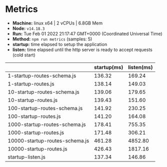 # Metrics
* __Machine:__ linux x64 | 2 vCPUs | 6.8GB Mem
* __Node:__ `v14.18.3`
* __Run:__ Tue Feb 01 2022 21:17:47 GMT+0000 (Coordinated Universal Time)
* __Method:__ `npm run metrics` (samples: 5)
* __startup:__ time elapsed to setup the application
* __listen:__ time elapsed until the http server is ready to accept requests (cold start)

| | startup(ms) | listen(ms) |
|-| -       | -      |
| 1-startup-routes-schema.js | 136.32 | 169.24 |
| 1-startup-routes.js | 138.14 | 149.03 |
| 10-startup-routes-schema.js | 139.06 | 179.65 |
| 10-startup-routes.js | 139.43 | 151.60 |
| 100-startup-routes-schema.js | 141.92 | 230.25 |
| 100-startup-routes.js | 141.20 | 164.08 |
| 1000-startup-routes-schema.js | 178.41 | 755.35 |
| 1000-startup-routes.js | 171.48 | 306.21 |
| 10000-startup-routes-schema.js | 461.28 | 4852.80 |
| 10000-startup-routes.js | 426.43 | 1817.16 |
| startup-listen.js | 137.34 | 146.86 |
